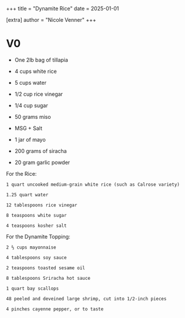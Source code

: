 +++
title = "Dynamite Rice"
date = 2025-01-01

[extra]
author = "Nicole Venner"
+++

# V0

- One 2lb bag of tillapia

- 4 cups white rice 
- 5 cups water 
- 1/2 cup rice vinegar 
- 1/4 cup sugar

- 50 grams miso 
- MSG + Salt
- 1 jar of mayo
- 200 grams of siracha 
- 20 gram garlic powder 



For the Rice:

    1 quart uncooked medium-grain white rice (such as Calrose variety)

    1.25 quart water

    12 tablespoons rice vinegar

    8 teaspoons white sugar

    4 teaspoons kosher salt

For the Dynamite Topping:

    2 ⅔ cups mayonnaise

    4 tablespoons soy sauce

    2 teaspoons toasted sesame oil

    8 tablespoons Sriracha hot sauce

    1 quart bay scallops

    48 peeled and deveined large shrimp, cut into 1/2-inch pieces

    4 pinches cayenne pepper, or to taste

